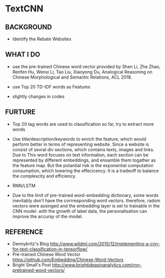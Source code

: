# TextCNN

## BACKGROUND
- Identify the Rebate Websites 

## WHAT I DO
- use the pre-trained Chinese word vector provided by Shen Li, Zhe Zhao, Renfen Hu, Wensi Li, Tao Liu, Xiaoyong Du, Analogical Reasoning on Chinese Morphological and Semantic Relations, ACL 2018.

- use Top 20 TD-IDF words as Features 

- slightly changes in codes

## FURTURE

- Top 20 tag words are used to classification so far, try to extract more words 
- Use title/description/keywords to enrich the feature, which would perform better in terms of representing website. Since a website is consist of sevral div sections, which contains texts, images and links. Due to This word focuses on text information, each section can be represented by different embeddings, and ensamble them togather as the feature map. But the potantial risk is the exponential computation consumption, which lowering the effecicency. It is a tradeoff to balance the complexcity and efficiency.

- RNN/LSTM 
- Due to the limit of pre-trained word-embedding dictionary, some words inevitably don't have the corrresponding word vectors. therefore, radom vectors were assinged and the embedding layer is set to trainable in the CNN model. with the growth of label data, the personalisation can improve the accuray of the model.

## REFERENCE
- Dennybritz's Blog  http://www.wildml.com/2015/12/implementing-a-cnn-for-text-classification-in-tensorflow/
- Pre-trained Chinese Word Vector https://github.com/Embedding/Chinese-Word-Vectors
- Bright Small's Post http://www.brightideasinanalytics.com/rnn-pretrained-word-vectors/


